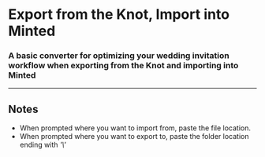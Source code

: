 # Export from the Knot, Import into Minted

### A basic converter for optimizing your wedding invitation workflow when exporting from the Knot and importing into Minted

---

## Notes

-  When prompted where you want to import from, paste the file location.
-  When prompted where you want to export to, paste the folder location ending with *\'\\'*

